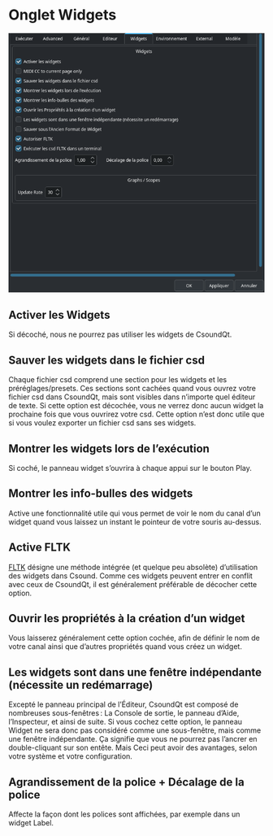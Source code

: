 # Onglet Widgets
![alt text](../02-images-configuration/05-onglet-widgets.png)

## Activer les Widgets
Si décoché, nous ne pourrez pas utiliser les widgets de CsoundQt.

## Sauver les widgets dans le fichier csd
Chaque fichier csd comprend une section pour les widgets et les préréglages/presets. Ces sections sont cachées quand vous ouvrez votre fichier csd dans CsoundQt, mais sont visibles dans n’importe quel éditeur de texte. Si cette option est décochée, vous ne verrez donc aucun widget la prochaine fois que vous ouvrirez votre csd. Cette option n’est donc utile que si vous voulez exporter un fichier csd sans ses widgets.

## Montrer les widgets lors de l’exécution
Si coché, le panneau widget s’ouvrira à chaque appui sur le bouton Play.

## Montrer les info-bulles des widgets
Active une fonctionnalité utile qui vous permet de voir le nom du canal d’un widget quand vous laissez un instant le pointeur de votre souris au-dessus.

## Active FLTK
[FLTK](http://csound.github.io/docs/manual/ControlFltkIntro.html) désigne une méthode intégrée (et quelque peu absolète) d’utilisation des widgets dans Csound. Comme ces widgets peuvent entrer en conflit avec ceux de CsoundQt, il est généralement préférable de décocher cette option.

## Ouvrir les propriétés à la création d’un widget
Vous laisserez généralement cette option cochée, afin de définir le nom de votre canal ainsi que d’autres propriétés quand vous créez un widget.

## Les widgets sont dans une fenêtre indépendante (nécessite un redémarrage)
Excepté le panneau principal de l’Éditeur, CsoundQt est composé de nombreuses sous-fenêtres : La Console de sortie, le panneau d’Aide, l’Inspecteur, et ainsi de suite. Si vous cochez cette option, le panneau Widget ne sera donc pas considéré comme une sous-fenêtre, mais comme une fenêtre indépendante. Ça signifie que vous ne pourrez pas l’ancrer en double-cliquant sur son entête. Mais Ceci peut avoir des avantages, selon votre système et votre configuration.

## Agrandissement de la police + Décalage de la police
Affecte la façon dont les polices sont affichées, par exemple dans un widget Label.